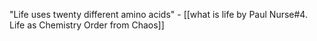 "Life uses twenty different amino acids" - [[what is life by Paul Nurse#4. Life as Chemistry Order from Chaos]]

